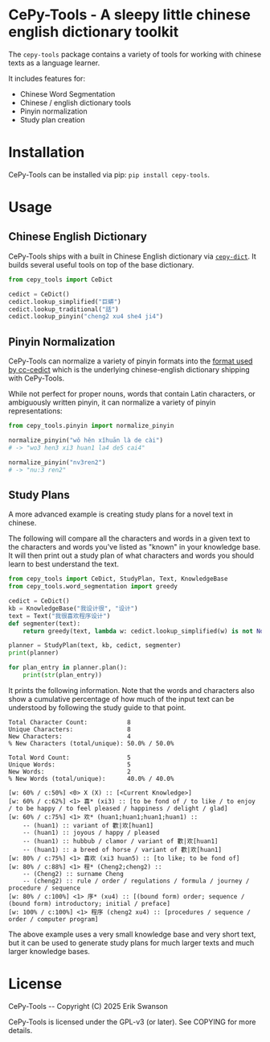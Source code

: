# CePy-Tools - A sleepy little chinese english dictionary toolkit

The `cepy-tools` package contains a variety of tools for working with
chinese texts as a language learner.

It includes features for:

- Chinese Word Segmentation
- Chinese / english dictionary tools
- Pinyin normalization
- Study plan creation

# Installation

CePy-Tools can be installed via pip: `pip install cepy-tools`.

# Usage

## Chinese English Dictionary

CePy-Tools ships with a built in Chinese English dictionary via
[`cepy-dict`](https://github.com/swans-one/cepy-dict). It builds
several useful tools on top of the base dictionary.

```python
from cepy_tools import CeDict

cedict = CeDict()
cedict.lookup_simplified("巨蟒")
cedict.lookup_traditional("話")
cedict.lookup_pinyin("cheng2 xu4 she4 ji4")
```

## Pinyin Normalization

CePy-Tools can normalize a variety of pinyin formats into the [format
used by cc-cedict](https://cc-cedict.org/wiki/format:syntax) which is
the underlying chinese-english dictionary shipping with CePy-Tools.

While not perfect for proper nouns, words that contain Latin
characters, or ambiguously written pinyin, it can normalize a variety
of pinyin representations:

```python
from cepy_tools.pinyin import normalize_pinyin

normalize_pinyin("wǒ hěn xǐhuān là de cài")
# -> "wo3 hen3 xi3 huan1 la4 de5 cai4"

normalize_pinyin("nv3ren2")
# -> "nu:3 ren2"
```

## Study Plans

A more advanced example is creating study plans for a novel text
in chinese.

The following will compare all the characters and words in a given
text to the characters and words you've listed as "known" in your
knowledge base. It will then print out a study plan of what characters
and words you should learn to best understand the text.

```python
from cepy_tools import CeDict, StudyPlan, Text, KnowledgeBase
from cepy_tools.word_segmentation import greedy

cedict = CeDict()
kb = KnowledgeBase("我设计很", "设计")
text = Text("我很喜欢程序设计")
def segmenter(text):
    return greedy(text, lambda w: cedict.lookup_simplified(w) is not None)

planner = StudyPlan(text, kb, cedict, segmenter)
print(planner)

for plan_entry in planner.plan():
    print(str(plan_entry))
```

It prints the following information. Note that the words and
characters also show a cumulative percentage of how much of the input
text can be understood by following the study guide to that point.

```
Total Character Count:           8
Unique Characters:               8
New Characters:                  4
% New Characters (total/unique): 50.0% / 50.0%

Total Word Count:                5
Unique Words:                    5
New Words:                       2
% New Words (total/unique):      40.0% / 40.0%

[w: 60% / c:50%] <0> X (X) :: [<Current Knowledge>]
[w: 60% / c:62%] <1> 喜* (xi3) :: [to be fond of / to like / to enjoy / to be happy / to feel pleased / happiness / delight / glad]
[w: 60% / c:75%] <1> 欢* (huan1;huan1;huan1;huan1) ::
    -- (huan1) :: variant of 歡|欢[huan1]
    -- (huan1) :: joyous / happy / pleased
    -- (huan1) :: hubbub / clamor / variant of 歡|欢[huan1]
    -- (huan1) :: a breed of horse / variant of 歡|欢[huan1]
[w: 80% / c:75%] <1> 喜欢 (xi3 huan5) :: [to like; to be fond of]
[w: 80% / c:88%] <1> 程* (Cheng2;cheng2) ::
    -- (Cheng2) :: surname Cheng
    -- (cheng2) :: rule / order / regulations / formula / journey / procedure / sequence
[w: 80% / c:100%] <1> 序* (xu4) :: [(bound form) order; sequence / (bound form) introductory; initial / preface]
[w: 100% / c:100%] <1> 程序 (cheng2 xu4) :: [procedures / sequence / order / computer program]
```

The above example uses a very small knowledge base and very short
text, but it can be used to generate study plans for much larger texts
and much larger knowledge bases.

# License

CePy-Tools -- Copyright (C) 2025 Erik Swanson

CePy-Tools is licensed under the GPL-v3 (or later). See COPYING for more details.
